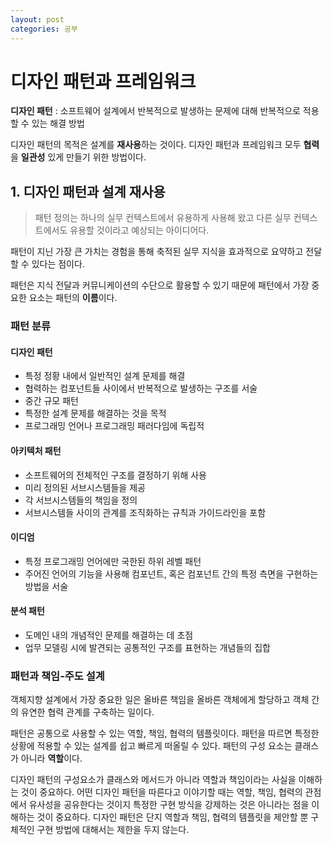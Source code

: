 ```yaml
---
layout: post
categories: 공부 
---
```


# 디자인 패턴과 프레임워크

**디자인 패턴** : 소프트웨어 설계에서 반복적으로 발생하는 문제에 대해 반복적으로 적용할 수 있는 해결 방법

디자인 패턴의 목적은 설계를 **재사용**하는 것이다. 디자인 패턴과 프레임워크 모두 **협력**을 **일관성** 있게 만들기 위한 방법이다. 

## 1. 디자인 패턴과 설계 재사용

> 패턴 정의는 하나의 실무 컨텍스트에서 유용하게 사용해 왔고 다른 실무 컨텍스트에서도 유용할 것이라고 예상되는 아이디어다.

패턴이 지닌 가장 큰 가치는 경험을 통해 축적된 실무 지식을 효과적으로 요약하고 전달할 수 있다는 점이다. 

패턴은 지식 전달과 커뮤니케이션의 수단으로 활용할 수 있기 때문에 패턴에서 가장 중요한 요소는 패턴의 **이름**이다. 

### 패턴 분류

#### 디자인 패턴 
- 특정 정황 내에서 일반적인 설계 문제를 해결
- 협력하는 컴포넌트들 사이에서 반복적으로 발생하는 구조를 서술
- 중간 규모 패턴
- 특정한 설계 문제를 해결하는 것을 목적
- 프로그래밍 언어나 프로그래밍 패러다임에 독립적

#### 아키텍처 패턴
- 소프트웨어의 전체적인 구조를 결정하기 위해 사용
- 미리 정의된 서브시스템들을 제공
- 각 서브시스템들의 책임을 정의 
- 서브시스템들 사이의 관계를 조직화하는 규칙과 가이드라인을 포함

#### 이디엄
- 특정 프로그래밍 언어에만 국한된 하위 레벨 패턴
- 주어진 언어의 기능을 사용해 컴포넌트, 혹은 컴포넌트 간의 특정 측면을 구현하는 방법을 서술

#### 분석 패턴
- 도메인 내의 개념적인 문제를 해결하는 데 초점
- 업무 모델링 시에 발견되는 공통적인 구조를 표현하는 개념들의 집합

### 패턴과 책임-주도 설계
객체지향 설계에서 가장 중요한 일은 올바른 책임을 올바른 객체에게 할당하고 객체 간의 유연한 협력 관계를 구축하는 일이다. 

패턴은 공통으로 사용할 수 있는 역할, 책임, 협력의 템플릿이다. 패턴을 따르면 특정한 상황에 적용할 수 있는 설계를 쉽고 빠르게 떠올릴 수 있다. 패턴의 구성 요소는 클래스가 아니라 **역할**이다. 

디자인 패턴의 구성요소가 클래스와 메서드가 아니라 역할과 책임이라는 사실을 이해하는 것이 중요하다. 어떤 디자인 패턴을 따른다고 이야기할 때는 역할, 책임, 협력의 관점에서 유사성을 공유한다는 것이지 특정한 구현 방식을 강제하는 것은 아니라는 점을 이해하는 것이 중요하다. 
디자인 패턴은 단지 역할과 책임, 협력의 템플릿을 제안할 뿐 구체적인 구현 방법에 대해서는 제한을 두지 않는다. 
